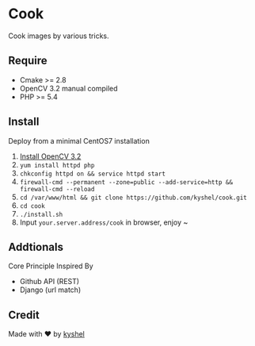 # Cook
Cook images by various tricks.

## Require
- Cmake >= 2.8
- OpenCV 3.2 manual compiled
- PHP >= 5.4

## Install
Deploy from a minimal CentOS7 installation 
1. [Install OpenCV 3.2](http://kyshel.me/2017/04/27/install-opencv3.2-on-centos7/)
1. `yum install httpd php`
1. `chkconfig httpd on && service httpd start`
1. `firewall-cmd --permanent --zone=public --add-service=http && firewall-cmd --reload`
1. `cd /var/www/html && git clone https://github.com/kyshel/cook.git`
1. `cd cook`
1. `./install.sh`
1. Input `your.server.address/cook` in browser, enjoy ~

## Addtionals
Core Principle Inspired By
- Github API (REST)
- Django (url match)


## Credit
Made with ❤ by [kyshel](http://github.com/kyshel)  